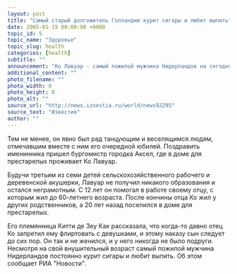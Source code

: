 ```yaml
---
layout: post
title: "Самый старый долгожитель Голландии курит сигары и любит выпить"
date: 2005-01-19 00:00:00 +0000
topic_id: 5
topic_name: "Здоровье"
topic_slug: health
categories: [health]
subtitle: ""
announcement: "Ко Лавуар - самый пожилой мужчина Нидерландов на сегодняшний день - отметил свой 107-й день рождения, пишет голландская газета \"Алхемеен дахблад\". Господин Лавуар давно оглох, а пару лет назад он потерял способность говорить."
additional_content: ""
photo_filename: ""
photo_width: 0
photo_height: 0
photo_alt: ""
source_url: "http://news.izvestia.ru/world/news92295"
source_text: "Известия"
author: ""
---
```

Тем не менее, он явно был рад танцующим и веселящимся людям, отмечавшим вместе с ним его очередной юбилей. Поздравить именинника пришел бургомистр городка Аксел, где в доме для престарелых проживает Ко Лавуар.

Будучи третьим из семи детей сельскохозяйственного рабочего и деревенской акушерки, Лавуар не получил никакого образования и остался неграмотным. С 12 лет он помогал в работе своему отцу, с которым жил до 60-летнего возраста. После кончины отца Ко жил у других родственников, а 20 лет назад поселился в доме для престарелых.

Его племянница Китти де Зеу Как рассказала, что когда-то давно отец Ко запретил ему флиртовать с девушками, и этому наказу сын следует до сих пор. Он так и не женился, и у него никогда не было подруги. Несмотря на свой внушительный возраст самый пожилой мужчина Нидерландов постоянно курит сигары и любит выпить. Об этом сообщает РИА "Новости".

